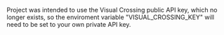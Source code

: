 Project was intended to use the Visual Crossing public API key, which no longer exists, so the enviroment variable "VISUAL_CROSSING_KEY" will need to be set to your own private API key.
